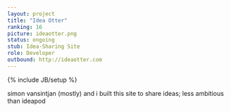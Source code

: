 ```yaml
---
layout: project
title: "Idea Otter"
ranking: 16
picture: ideaotter.png
status: ongoing
stub: Idea-Sharing Site
role: Developer
outbound: http://ideaotter.com
---
```

{% include JB/setup %}

simon vansintjan (mostly) and i built this site to share ideas; less ambitious than ideapod